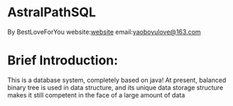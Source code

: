 # AstralPathSQL
   By BestLoveForYou 
      website:[website](http://www.godserver.cn/)
      email:yaoboyulove@163.com

# Brief Introduction:
  This is a database system, completely based on java!
At present, balanced binary tree is used in data structure, and its unique data storage structure makes it still competent in the face of a large amount of data
